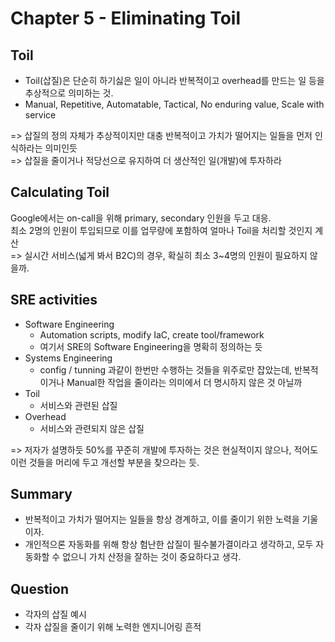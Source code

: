 # Chapter 5 - Eliminating Toil

## Toil

- Toil(삽질)은 단순히 하기싫은 일이 아니라 반복적이고 overhead를 만드는 일 등을 추상적으로 의미하는 것.
- Manual, Repetitive, Automatable, Tactical, No enduring value, Scale with service

=> 삽질의 정의 자체가 추상적이지만 대충 반복적이고 가치가 떨어지는 일들을 먼저 인식하라는 의미인듯  
=> 삽질을 줄이거나 적당선으로 유지하여 더 생산적인 일(개발)에 투자하라

## Calculating Toil

Google에서는 on-call을 위해 primary, secondary 인원을 두고 대응.  
최소 2명의 인원이 투입되므로 이를 업무량에 포함하여 얼마나 Toil을 처리할 것인지 계산  
=> 실시간 서비스(넓게 봐서 B2C)의 경우, 확실히 최소 3~4명의 인원이 필요하지 않을까.

## SRE activities

- Software Engineering
  - Automation scripts, modify IaC, create tool/framework
  - 여기서 SRE의 Software Engineering을 명확히 정의하는 듯
- Systems Engineering
  - config / tunning 과같이 한번만 수행하는 것들을 위주로만 잡았는데, 반복적이거나 Manual한 작업을 줄이라는 의미에서 더 명시하지 않은 것 아닐까
- Toil
  - 서비스와 관련된 삽질
- Overhead
  - 서비스와 관련되지 않은 삽질

=> 저자가 설명하듯 50%를 꾸준히 개발에 투자하는 것은 현실적이지 않으나, 적어도 이런 것들을 머리에 두고 개선할 부분을 찾으라는 듯.

## Summary

- 반복적이고 가치가 떨어지는 일들을 항상 경계하고, 이를 줄이기 위한 노력을 기울이자.
- 개인적으론 자동화를 위해 항상 험난한 삽질이 필수불가결이라고 생각하고, 모두 자동화할 수 없으니 가치 산정을 잘하는 것이 중요하다고 생각.

## Question

- 각자의 삽질 예시
- 각자 삽질을 줄이기 위해 노력한 엔지니어링 흔적
